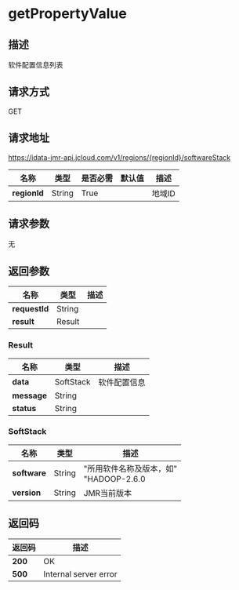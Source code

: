# getPropertyValue


## 描述
软件配置信息列表

## 请求方式
GET

## 请求地址
https://idata-jmr-api.jcloud.com/v1/regions/{regionId}/softwareStack

|名称|类型|是否必需|默认值|描述|
|---|---|---|---|---|
|**regionId**|String|True| |地域ID|

## 请求参数
无


## 返回参数
|名称|类型|描述|
|---|---|---|
|**requestId**|String| |
|**result**|Result| |

### Result
|名称|类型|描述|
|---|---|---|
|**data**|SoftStack|软件配置信息|
|**message**|String| |
|**status**|String| |
### SoftStack
|名称|类型|描述|
|---|---|---|
|**software**|String|"所用软件名称及版本，如"<br>"HADOOP-2.6.0|HIVE-1.2.1|SPARK-2.0.0|ALLUXIO-1.0.1|ZOOKEEPER-3.4.5|ZEPPELIN-0.6.1"<br>|
|**version**|String|JMR当前版本|

## 返回码
|返回码|描述|
|---|---|
|**200**|OK|
|**500**|Internal server error|
